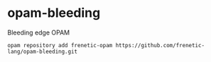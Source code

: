 opam-bleeding
=============

Bleeding edge OPAM 

    opam repository add frenetic-opam https://github.com/frenetic-lang/opam-bleeding.git
